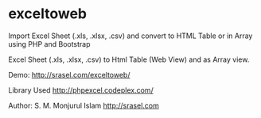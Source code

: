 # exceltoweb

Import Excel Sheet (.xls, .xlsx, .csv) and convert to HTML Table or in Array using PHP and Bootstrap 

Excel Sheet (.xls, .xlsx, .csv) to Html Table (Web View) and as Array view.

Demo: http://srasel.com/exceltoweb/

Library Used http://phpexcel.codeplex.com/

Author: S. M. Monjurul Islam http://srasel.com
